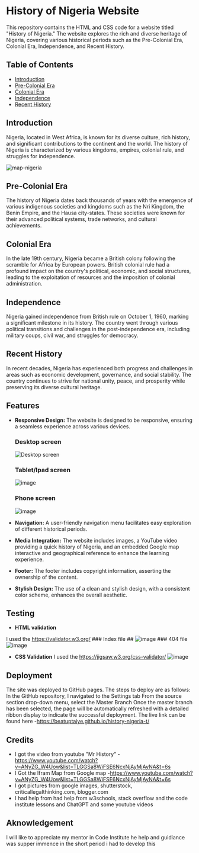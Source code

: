 # History of Nigeria Website

This repository contains the HTML and CSS code for a website titled "History of Nigeria." The website explores the rich and diverse heritage of Nigeria, covering various historical periods such as the Pre-Colonial Era, Colonial Era, Independence, and Recent History.

## Table of Contents
- [Introduction](#introduction)
- [Pre-Colonial Era](#pre-colonial-era)
- [Colonial Era](#colonial-era)
- [Independence](#independence)
- [Recent History](#recent-history)


## Introduction
Nigeria, located in West Africa, is known for its diverse culture, rich history, and significant contributions to the continent and the world. The history of Nigeria is characterized by various kingdoms, empires, colonial rule, and struggles for independence.

![map-nigeria](https://github.com/beatuptaiye/history-nigeria-t/assets/64757307/699ab681-faac-43e3-9edf-1f85e213c544)


## Pre-Colonial Era
The history of Nigeria dates back thousands of years with the emergence of various indigenous societies and kingdoms such as the Nri Kingdom, the Benin Empire, and the Hausa city-states. These societies were known for their advanced political systems, trade networks, and cultural achievements.

## Colonial Era
In the late 19th century, Nigeria became a British colony following the scramble for Africa by European powers. British colonial rule had a profound impact on the country's political, economic, and social structures, leading to the exploitation of resources and the imposition of colonial administration.

## Independence
Nigeria gained independence from British rule on October 1, 1960, marking a significant milestone in its history. The country went through various political transitions and challenges in the post-independence era, including military coups, civil war, and struggles for democracy.

## Recent History
In recent decades, Nigeria has experienced both progress and challenges in areas such as economic development, governance, and social stability. The country continues to strive for national unity, peace, and prosperity while preserving its diverse cultural heritage.


## Features
- **Responsive Design:** The website is designed to be responsive, ensuring a seamless experience across various devices.
  ### Desktop screen ###
    ![Desktop screen](https://github.com/beatuptaiye/history-nigeria-t/assets/64757307/b88c3d0b-0a7c-43ba-8dbf-12e2318f4635)

  ### Tablet/Ipad screen ###
    ![image](https://github.com/beatuptaiye/history-nigeria-t/assets/64757307/162c6e99-d1e0-4bfd-a090-8c8042252943)


  ### Phone screen ###
    ![image](https://github.com/beatuptaiye/history-nigeria-t/assets/64757307/d4359e23-03f5-4cf9-b1cd-1bd21106085a)


- **Navigation:** A user-friendly navigation menu facilitates easy exploration of different historical periods.
- **Media Integration:** The website includes images, a YouTube video providing a quick history of Nigeria, and an embedded Google map interactive and geographical reference to enhance the learning experience.
- **Footer:** The footer includes copyright information, asserting the ownership of the content.
- **Stylish Design:** The use of a clean and stylish design, with a consistent color scheme, enhances the overall aesthetic.

## Testing ##

- **HTML validation**

I used the https://validator.w3.org/
    ### Index file ##
    ![image](https://github.com/beatuptaiye/history-nigeria-t/assets/64757307/a7794c09-1e68-4431-a493-d816021f6966)
    ### 404 file
    ![image](https://github.com/beatuptaiye/history-nigeria-t/assets/64757307/8e480f1e-aace-4a7f-a0eb-7fc3980a3c63)


- **CSS Validation**
  I used the https://jigsaw.w3.org/css-validator/
    ![image](https://github.com/beatuptaiye/history-nigeria-t/assets/64757307/5571f194-8872-4341-a2cb-33ac7ae7da51)


## Deployment ##
  The site was deployed to GitHub pages. The steps to deploy are as follows:
    In the GitHub repository, I navigated to the Settings tab
    From the source section drop-down menu, select the Master Branch
    Once the master branch has been selected, the page will be automatically refreshed with a detailed ribbon display to indicate the successful deployment.
    The live link can be found here -https://beatuptaiye.github.io/history-nigeria-t/

## Credits ##

- I got the video from youtube "Mr History" -https://www.youtube.com/watch?v=ANyZG_W4Uow&list=TLGGSa8WiFSE6NcxNjAyMjAyNA&t=6s
- I Got the Ifram Map from Google map -https://www.youtube.com/watch?v=ANyZG_W4Uow&list=TLGGSa8WiFSE6NcxNjAyMjAyNA&t=6s
- I got pictures from google images, shutterstock, criticallegalthinking.com, blogger.com
- I had help from had help from w3schools, stack overflow and the code institute lessons and ChatGPT and some youtube videos

## Aknowledgement ##
I will like to appreciate my mentor in Code Institute he help and guidiance was supper immence in the short period i had to develop this
